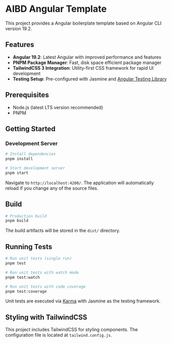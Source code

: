 # AIBD Angular Template

This project provides a Angular boilerplate template based on Angular CLI version 19.2.

## Features

- **Angular 19.2**: Latest Angular with improved performance and features
- **PNPM Package Manager**: Fast, disk space efficient package manager
- **TailwindCSS 3 Integration**: Utility-first CSS framework for rapid UI development
- **Testing Setup**: Pre-configured with Jasmine and [Angular Testing Library](https://testing-library.com/docs/angular-testing-library/intro/)

## Prerequisites

- Node.js (latest LTS version recommended)
- PNPM

## Getting Started

### Development Server

```bash
# Install dependencies
pnpm install

# Start development server
pnpm start
```

Navigate to `http://localhost:4200/`. The application will automatically reload if you change any of the source files.

## Build

```bash
# Production build
pnpm build
```

The build artifacts will be stored in the `dist/` directory.

## Running Tests

```bash
# Run unit tests (single run)
pnpm test

# Run unit tests with watch mode
pnpm test:watch

# Run unit tests with code coverage
pnpm test:coverage
```

Unit tests are executed via [Karma](https://karma-runner.github.io) with Jasmine as the testing framework.

## Styling with TailwindCSS

This project includes TailwindCSS for styling components. The configuration file is located at `tailwind.config.js`.
